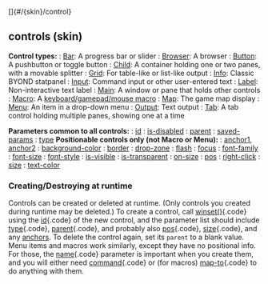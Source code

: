 []{#/{skin}/control}
  ## controls (skin)
  **Control types:**
  :   [Bar](ref/%7Bskin%7D/control/bar): A progress bar or slider
  :   [Browser](ref/%7Bskin%7D/control/browser): A browser
  :   [Button](ref/%7Bskin%7D/control/button): A pushbutton or toggle button
  :   [Child](ref/%7Bskin%7D/control/child): A container holding one or two
      panes, with a movable splitter
  :   [Grid](ref/%7Bskin%7D/control/grid): For table-like or list-like
      output
  :   [Info](ref/%7Bskin%7D/control/info): Classic BYOND statpanel
  :   [Input](ref/%7Bskin%7D/control/input): Command input or other
      user-entered text
  :   [Label](ref/%7Bskin%7D/control/label): Non-interactive text label
  :   [Main](ref/%7Bskin%7D/control/main): A window or pane that holds other
      controls
  :   [Macro](ref/%7Bskin%7D/control/macro): A [keyboard/gamepad/mouse
      macro](ref/%7Bskin%7D/macros)
  :   [Map](ref/%7Bskin%7D/control/map): The game map display
  :   [Menu](ref/%7Bskin%7D/control/menu): An item in a drop-down menu
  :   [Output](ref/%7Bskin%7D/control/output): Text output
  :   [Tab](ref/%7Bskin%7D/control/tab): A tab control holding multiple
      panes, showing one at a time
  <!-- -->
  **Parameters common to all controls:**
  :   [id](ref/%7Bskin%7D/param/id)
  :   [is-disabled](ref/%7Bskin%7D/param/is-disabled)
  :   [parent](ref/%7Bskin%7D/param/parent)
  :   [saved-params](ref/%7Bskin%7D/param/saved-params)
  :   [type](ref/%7Bskin%7D/param/type)
  **Positionable controls only (not Macro or Menu):**
  :   [anchor1, anchor2](ref/%7Bskin%7D/param/anchor)
  :   [background-color](ref/%7Bskin%7D/param/background-color)
  :   [border](ref/%7Bskin%7D/param/border)
  :   [drop-zone](ref/%7Bskin%7D/param/drop-zone)
  :   [flash](ref/%7Bskin%7D/param/flash)
  :   [focus](ref/%7Bskin%7D/param/focus)
  :   [font-family](ref/%7Bskin%7D/param/font-family)
  :   [font-size](ref/%7Bskin%7D/param/font-size)
  :   [font-style](ref/%7Bskin%7D/param/font-style)
  :   [is-visible](ref/%7Bskin%7D/param/is-visible)
  :   [is-transparent](ref/%7Bskin%7D/param/is-transparent)
  :   [on-size](ref/%7Bskin%7D/param/on-size)
  :   [pos](ref/%7Bskin%7D/param/pos)
  :   [right-click](ref/%7Bskin%7D/param/right-click)
  :   [size](ref/%7Bskin%7D/param/size)
  :   [text-color](ref/%7Bskin%7D/param/text-color)
  ### Creating/Destroying at runtime
  Controls can be created or deleted at runtime. (Only controls you
  created during runtime may be deleted.) To create a control, call
  [winset()](ref/proc/winset){.code} using the
  [id](ref/%7Bskin%7D/param/id){.code} of the new control, and the parameter
  list should include [type](ref/%7Bskin%7D/param/type){.code},
  [parent](ref/%7Bskin%7D/param/parent){.code}, and probably also
  [pos](ref/%7Bskin%7D/param/pos){.code},
  [size](ref/%7Bskin%7D/param/size){.code}, and any
  [anchors](ref/%7Bskin%7D/param/anchor).
  To delete the control again, set its `parent` to a blank value.
  Menu items and macros work similarly, except they have no positional
  info. For those, the [name](ref/%7Bskin%7D/param/name){.code} parameter is
  important when you create them, and you will either need
  [command](ref/%7Bskin%7D/param/command){.code} or (for macros)
  [map-to](ref/%7Bskin%7D/param/map-to){.code} to do anything with them.